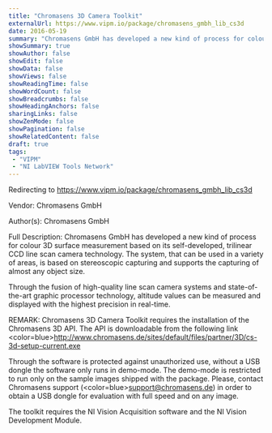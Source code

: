 ```yaml
---
title: "Chromasens 3D Camera Toolkit"
externalUrl: https://www.vipm.io/package/chromasens_gmbh_lib_cs3d
date: 2016-05-19
summary: "Chromasens GmbH has developed a new kind of process for colour 3D surface measurement based on its self-developed, trilinear CCD line scan camera technology."
showSummary: true
showAuthor: false
showEdit: false
showData: false
showViews: false
showReadingTime: false
showWordCount: false
showBreadcrumbs: false
showHeadingAnchors: false
sharingLinks: false
showZenMode: false
showPagination: false
showRelatedContent: false
draft: true
tags:
 - "VIPM"
 - "NI LabVIEW Tools Network"
---
```


Redirecting to https://www.vipm.io/package/chromasens_gmbh_lib_cs3d

Vendor: Chromasens GmbH

Author(s): Chromasens GmbH
 
Full Description:
Chromasens GmbH has developed a new kind of process for colour 3D surface measurement based on its self-developed, trilinear CCD line scan camera technology. The system, that can be used in a variety of areas, is based on stereoscopic capturing and supports the capturing of almost any object size.

Through the fusion of high-quality line scan camera systems and state-of-the-art graphic processor technology, altitude values can be measured and displayed with the highest precision in real-time.

REMARK:
Chromasens 3D Camera Toolkit requires the installation of the Chromasens 3D API. The API is downloadable from the following link <color=blue>http://www.chromasens.de/sites/default/files/partner/3D/cs-3d-setup-current.exe</color>

Through the software is protected against unauthorized use, without a USB dongle the software only runs in demo-mode. The demo-mode is restricted to run only on the sample images shipped with the package.
Please, contact Chromasens support (<color=blue>support@chromasens.de</color>) in order to obtain a USB dongle for evaluation with full speed and on any image. 

The toolkit requires the NI Vision Acquisition software and the NI Vision Development Module.